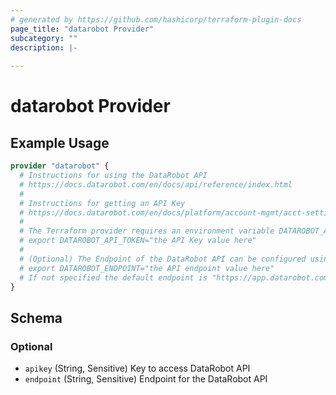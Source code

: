 ```yaml
---
# generated by https://github.com/hashicorp/terraform-plugin-docs
page_title: "datarobot Provider"
subcategory: ""
description: |-
  
---
```


# datarobot Provider



## Example Usage

```terraform
provider "datarobot" {
  # Instructions for using the DataRobot API
  # https://docs.datarobot.com/en/docs/api/reference/index.html
  #
  # Instructions for getting an API Key
  # https://docs.datarobot.com/en/docs/platform/account-mgmt/acct-settings/api-key-mgmt.html#api-key-management
  #
  # The Terraform provider requires an environment variable DATAROBOT_API_TOKEN
  # export DATAROBOT_API_TOKEN="the API Key value here"
  # 
  # (Optional) The Endpoint of the DataRobot API can be configured using the environment variable 
  # export DATAROBOT_ENDPOINT="the API endpoint value here"
  # If not specified the default endpoint is "https://app.datarobot.com/api/v2"
}
```

<!-- schema generated by tfplugindocs -->
## Schema

### Optional

- `apikey` (String, Sensitive) Key to access DataRobot API
- `endpoint` (String, Sensitive) Endpoint for the DataRobot API
